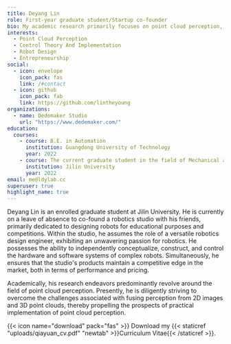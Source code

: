 ```yaml
---
title: Deyang Lin
role: First-year graduate student/Startup co-founder
bio: My academic research primarily focuses on point cloud perception, while the current direction of the studio mainly involves the design and development of educational robots, as well as the implementation of interactive art with dynamic interactions.
interests:
  - Point Cloud Perception
  - Control Theory And Implementation
  - Robot Design
  - Entrepreneurship
social:
  - icon: envelope
    icon_pack: fas
    link: /#contact
  - icon: github
    icon_pack: fab
    link: https://github.com/lintheyoung
organizations:
  - name: Dedemaker Studio
    url: "https://www.dedemaker.com/"
education:
  courses:
    - course: B.E. in Automation
      institution: Guangdong University of Technology
      year: 2022
    - course: The current graduate student in the field of Mechanical and Aerospace Engineering, but took a leave of absence to start a startup.
      institution: Jilin University
      year: 2022
email: me@ldylab.cc
superuser: true
highlight_name: true
---
```

Deyang Lin is an enrolled graduate student at Jilin University. He is currently on a leave of absence to co-found a robotics studio with his friends, primarily dedicated to designing robots for educational purposes and competitions. Within the studio, he assumes the role of a versatile robotics design engineer, exhibiting an unwavering passion for robotics. He possesses the ability to independently conceptualize, construct, and control the hardware and software systems of complex robots. Simultaneously, he ensures that the studio's products maintain a competitive edge in the market, both in terms of performance and pricing.

Academically, his research endeavors predominantly revolve around the field of point cloud perception. Presently, he is diligently striving to overcome the challenges associated with fusing perception from 2D images and 3D point clouds, thereby propelling the prospects of practical implementation of point cloud perception.

{{< icon name="download" pack="fas" >}} Download my {{< staticref "uploads/qiayuan_cv.pdf" "newtab" >}}Curriculum Vitae{{< /staticref >}}.